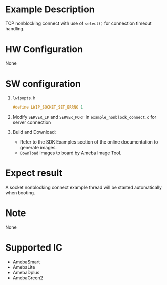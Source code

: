 # Example Description

TCP nonblocking connect with use of `select()` for connection timeout handling.

# HW Configuration

None

# SW configuration

1. `lwipopts.h`
	```C
	#define LWIP_SOCKET_SET_ERRNO 1
	```

2. Modify `SERVER_IP` and `SERVER_PORT` in `example_nonblock_connect.c` for server connection

3. Build and Download:
   * Refer to the SDK Examples section of the online documentation to generate images.
   * `Download` images to board by Ameba Image Tool.

# Expect result

A socket nonblocking connect example thread will be started automatically when booting.

# Note

None

# Supported IC

- AmebaSmart
- AmebaLite
- AmebaDplus
- AmebaGreen2
